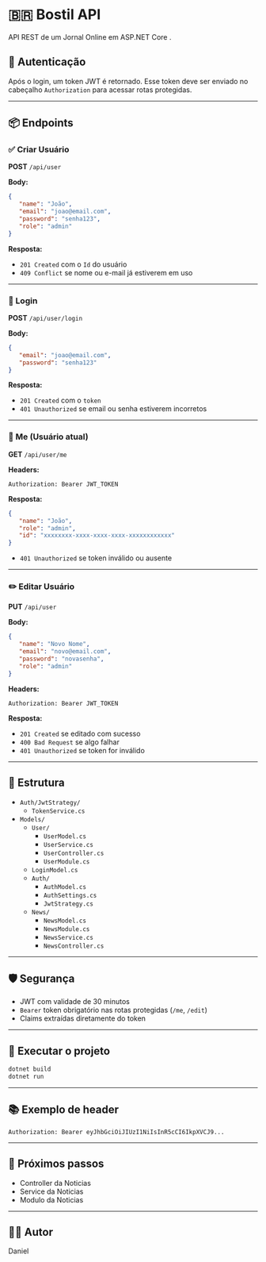 # 🇧🇷 Bostil API

API REST de um Jornal Online em ASP.NET Core .

## 🔐 Autenticação

Após o login, um token JWT é retornado. Esse token deve ser enviado no cabeçalho `Authorization` para acessar rotas protegidas.

---

## 📦 Endpoints

### ✅ Criar Usuário

**POST** `/api/user`

**Body:**

```json
{
   "name": "João",
   "email": "joao@email.com",
   "password": "senha123",
   "role": "admin"
}
```

**Resposta:**

-  `201 Created` com o `Id` do usuário
-  `409 Conflict` se nome ou e-mail já estiverem em uso

---

### 🔐 Login

**POST** `/api/user/login`

**Body:**

```json
{
   "email": "joao@email.com",
   "password": "senha123"
}
```

**Resposta:**

-  `201 Created` com o `token`
-  `401 Unauthorized` se email ou senha estiverem incorretos

---

### 👤 Me (Usuário atual)

**GET** `/api/user/me`

**Headers:**

```
Authorization: Bearer JWT_TOKEN
```

**Resposta:**

```json
{
   "name": "João",
   "role": "admin",
   "id": "xxxxxxxx-xxxx-xxxx-xxxx-xxxxxxxxxxxx"
}
```

-  `401 Unauthorized` se token inválido ou ausente

---

### ✏️ Editar Usuário

**PUT** `/api/user`

**Body:**

```json
{
   "name": "Novo Nome",
   "email": "novo@email.com",
   "password": "novasenha",
   "role": "admin"
}
```

**Headers:**

```
Authorization: Bearer JWT_TOKEN
```

**Resposta:**

-  `201 Created` se editado com sucesso
-  `400 Bad Request` se algo falhar
-  `401 Unauthorized` se token for inválido

---

## 🔧 Estrutura

-  `Auth/JwtStrategy/`
   -  `TokenService.cs`
-  `Models/`
   -  `User/`
      -  `UserModel.cs`
      -  `UserService.cs`
      -  `UserController.cs`
      -  `UserModule.cs`
   -  `LoginModel.cs`
   -  `Auth/`
      -  `AuthModel.cs`
      -  `AuthSettings.cs`
      -  `JwtStrategy.cs`
   -  `News/`
      -  `NewsModel.cs`
      -  `NewsModule.cs`
      -  `NewsService.cs`
      -  `NewsController.cs`

---

## 🛡️ Segurança

-  JWT com validade de 30 minutos
-  `Bearer` token obrigatório nas rotas protegidas (`/me`, `/edit`)
-  Claims extraídas diretamente do token

---

## 🏃 Executar o projeto

```bash
dotnet build
dotnet run
```

---

## 📚 Exemplo de header

```http
Authorization: Bearer eyJhbGciOiJIUzI1NiIsInR5cCI6IkpXVCJ9...
```

---

## 🧪 Próximos passos

-  Controller da Noticias
-  Service da Noticias
-  Modulo da Noticias

---

## 👨‍💻 Autor

Daniel

